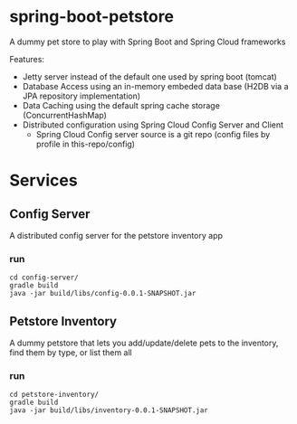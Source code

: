 # spring-boot-petstore
A dummy pet store to play with Spring Boot and Spring Cloud frameworks

Features:
* Jetty server instead of the default one used by spring boot (tomcat)
* Database Access using an in-memory embeded data base (H2DB via a JPA repository implementation)
* Data Caching using the default spring cache storage (ConcurrentHashMap)
* Distributed configuration using Spring Cloud Config Server and Client
  * Spring Cloud Config server source is a git repo (config files by profile in this-repo/config)

# Services

## Config Server

A distributed config server for the petstore inventory app

### run

```
cd config-server/
gradle build
java -jar build/libs/config-0.0.1-SNAPSHOT.jar
```

## Petstore Inventory

A dummy petstore that lets you add/update/delete pets to the inventory, find them by type, or list them all

### run

```
cd petstore-inventory/
gradle build
java -jar build/libs/inventory-0.0.1-SNAPSHOT.jar
```
